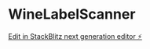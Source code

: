 # WineLabelScanner

[Edit in StackBlitz next generation editor ⚡️](https://stackblitz.com/~/github.com/JackS9/WineLabelScanner)